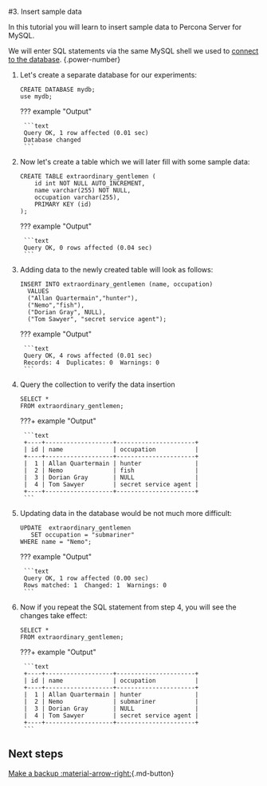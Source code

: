 #3. Insert sample data 

In this tutorial you will learn to insert sample data to Percona Server for MySQL.

We will enter SQL statements via the same MySQL shell we used to [connect to the database](https://github.com/percona/k8spxc-docs/).
{.power-number}

1. Let's create a separate database for our experiments:

    ```mysql
    CREATE DATABASE mydb;
    use mydb;
    ```

    ??? example "Output"

        ```text
        Query OK, 1 row affected (0.01 sec)
        Database changed
        ```

2. Now let's create a table which we will later fill with some sample data: 

    ```mysql
    CREATE TABLE extraordinary_gentlemen (
        id int NOT NULL AUTO_INCREMENT,
        name varchar(255) NOT NULL,
        occupation varchar(255),
        PRIMARY KEY (id)
    );
    ```

    ??? example "Output"

        ```text
        Query OK, 0 rows affected (0.04 sec)
        ```
   
3. Adding data to the newly created table will look as follows:

    ```mysql
    INSERT INTO extraordinary_gentlemen (name, occupation)
      VALUES
      ("Allan Quartermain","hunter"),
      ("Nemo","fish"),
      ("Dorian Gray", NULL),
      ("Tom Sawyer", "secret service agent");
    ```

    ??? example "Output"

        ```text
        Query OK, 4 rows affected (0.01 sec)
        Records: 4  Duplicates: 0  Warnings: 0
        ```

4. Query the collection to verify the data insertion

    ```mysql
    SELECT *
    FROM extraordinary_gentlemen;
    ```

    ???+ example "Output"

        ```text
        +----+-------------------+----------------------+
        | id | name              | occupation           |
        +----+-------------------+----------------------+
        |  1 | Allan Quartermain | hunter               |
        |  2 | Nemo              | fish                 |
        |  3 | Dorian Gray       | NULL                 |
        |  4 | Tom Sawyer        | secret service agent |
        +----+-------------------+----------------------+
        ```

5. Updating data in the database would be not much more difficult:

    ```mysql
    UPDATE  extraordinary_gentlemen
       SET occupation = "submariner"
    WHERE name = "Nemo";
    ```

    ??? example "Output"

        ```text
        Query OK, 1 row affected (0.00 sec)
        Rows matched: 1  Changed: 1  Warnings: 0
        ```

6. Now if you repeat the SQL statement from step 4, you will see the changes
    take effect:

    ```mysql
    SELECT *
    FROM extraordinary_gentlemen;
    ```

    ???+ example "Output"

        ```text
        +----+-------------------+----------------------+
        | id | name              | occupation           |
        +----+-------------------+----------------------+
        |  1 | Allan Quartermain | hunter               |
        |  2 | Nemo              | submariner           |
        |  3 | Dorian Gray       | NULL                 |
        |  4 | Tom Sawyer        | secret service agent |
        +----+-------------------+----------------------+
        ```

## Next steps

[Make a backup :material-arrow-right:](backup-tutorial.md){.md-button}

